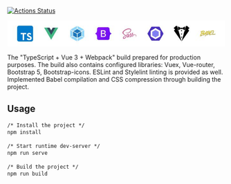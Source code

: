 [![Actions Status](https://github.com/buravlev-arthur/TS-Vue-3-Webpack-build/workflows/build/badge.svg)](https://github.com/buravlev-arthur/TS-Vue-3-Webpack-build/actions/workflows/build.yml)

![Stack technologies](https://github.com/buravlev-arthur/TS-Vue-3-Webpack-build/blob/main/cover.jpg?raw=true)

The "TypeScript + Vue 3 + Webpack" build prepared for production purposes. The build also contains configured libraries: Vuex, Vue-router, Bootstrap 5, Bootstrap-icons. ESLint and Stylelint linting is provided as well. Implemented Babel compilation and CSS compression through building the project.

## Usage
```
/* Install the project */
npm install

/* Start runtime dev-server */
npm run serve

/* Build the project */
npm run build
```